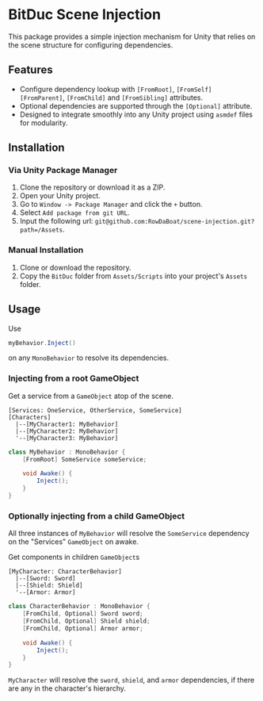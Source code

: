# BitDuc Scene Injection

This package provides a simple injection mechanism for Unity that relies on the scene structure for configuring dependencies.

## Features

- Configure dependency lookup with `[FromRoot]`, `[FromSelf]` `[FromParent]`, `[FromChild]` and `[FromSibling]` attributes.
- Optional dependencies are supported through the `[Optional]` attribute.
- Designed to integrate smoothly into any Unity project using `asmdef` files for modularity.

## Installation

### Via Unity Package Manager

1. Clone the repository or download it as a ZIP.
2. Open your Unity project.
3. Go to `Window -> Package Manager` and click the `+` button.
4. Select `Add package from git URL`.
5. Input the following url: `git@github.com:RowDaBoat/scene-injection.git?path=/Assets`.

### Manual Installation

1. Clone or download the repository.
2. Copy the `BitDuc` folder from `Assets/Scripts` into your project's `Assets` folder.

## Usage

Use 
```csharp
myBehavior.Inject()
```
on any `MonoBehavior` to resolve its dependencies.

### Injecting from a root GameObject
Get a service from a `GameObject` atop of the scene.

```
[Services: OneService, OtherService, SomeService]
[Characters]
  |--[MyCharacter1: MyBehavior]
  |--[MyCharacter2: MyBehavior]
  '--[MyCharacter3: MyBehavior]
```

```csharp
class MyBehavior : MonoBehavior {
    [FromRoot] SomeService someService;

    void Awake() {
        Inject();
    }
}
```

### Optionally injecting from a child GameObject
All three instances of `MyBehavior` will resolve the `SomeService` dependency on the "Services" `GameObject` on awake.

Get components in children `GameObject`s

```
[MyCharacter: CharacterBehavior]
  |--[Sword: Sword]
  |--[Shield: Shield]
  '--[Armor: Armor]
```

```csharp
class CharacterBehavior : MonoBehavior {
    [FromChild, Optional] Sword sword;
    [FromChild, Optional] Shield shield;
    [FromChild, Optional] Armor armor;

    void Awake() {
        Inject();
    }
}
```

`MyCharacter` will resolve the `sword`, `shield`, and `armor` dependencies, if there are any in the character's hierarchy.
